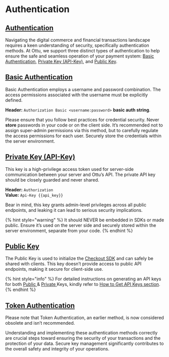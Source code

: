 # Authentication

## [Authentication](authentication.md#authentication)

Navigating the digital commerce and financial transactions landscape requires a keen understanding of security, specifically authentication methods. At Ottu, we support three distinct types of authentication to help ensure the safe and seamless operation of your payment system: [Basic Authentication](authentication.md#basic-authentication), [Private Key (API-Key)](authentication.md#private-key-api-key), and [Public Key](authentication.md#public-key).

## [**Basic Authentication**](authentication.md#basic-authentication)

Basic Authentication employs a username and password combination. The access permissions associated with the username must be explicitly defined.

**Header:** `Authorization Basic <username:password>` **basic auth string**.

Please ensure that you follow best practices for credential security. Never **store** passwords in your code or on the client side. It’s recommended not to assign super-admin permissions via this method, but to carefully regulate the access permissions for each user. Securely store the credentials within the server environment.

## [**Private Key (API-Key)**](authentication.md#private-key-api-key)

This key is a high-privilege access token used for server-side communication between your server and Ottu’s API. The private API key should be closely guarded and never shared.

**Header:** `Authorization`\
**Value:** `Api-Key {{api_key}}`

Bear in mind, this key grants admin-level privileges across all public endpoints, and leaking it can lead to serious security implications.&#x20;

{% hint style="warning" %}
It should NEVER be embedded in SDKs or made public. Ensure it’s used on the server side and securely stored within the server environment, separate from your code.
{% endhint %}

## [**Public Key**](authentication.md#public-key)

The Public Key is used to initialize the [Checkout SDK](checkout-sdk/) and can safely be shared with clients. This key doesn’t provide access to public API endpoints, making it secure for client-side use.

{% hint style="info" %}
For detailed instructions on generating an API keys for both [Public ](authentication.md#public-key)& [Private ](authentication.md#private-key-api-key)Keys, kindly refer to [How to Get API Keys section](broken-reference).
{% endhint %}

## [**Token Authentication**](authentication.md#token-authentication)

Please note that Token Authentication, an earlier method, is now considered obsolete and isn’t recommended.

Understanding and implementing these authentication methods correctly are crucial steps toward ensuring the security of your transactions and the protection of your data. Secure key management significantly contributes to the overall safety and integrity of your operations.

